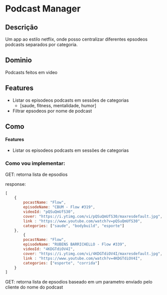 # Podcast Manager

## Descrição

Um app ao estilo netflix, onde posso centralizar diferentes epsodeos podcasts separados por categoria.

## Dominio

Podcasts feitos em video

## Features

- Listar os episodeos podcasts em sessões de categorias
    - [saude, fitness, mentalidade, humor]
- Filtrar epsodeos por nome de podcast

## Como

#### Features
- Listar os episodeos podcasts em sessões de categorias

### Como vou implementar:

GET: retorna lista de epsodios

response:

```js
[
    {
        pocastName: "Flow",
        episodeName: "CBUM - Flow #319",
        videoId: "pQSuQmUfS30",
        cover: "https://i.ytimg.com/vi/pQSuQmUfS30/maxresdefault.jpg",
        link : "https://www.youtube.com/watch?v=pQSuQmUfS30",
        categories: ["saude", "bodybuild", "esporte"]
    },
        {
        pocastName: "Flow",
        episodeName: "RUBENS BARRICHELLO - Flow #339",
        videoId: "4KDGTdiOV4I",
        cover: "https://i.ytimg.com/vi/4KDGTdiOV4I/maxresdefault.jpg",
        link : "https://www.youtube.com/watch?v=4KDGTdiOV4I",
        categories: ["esporte", "corrida"]
    }
]
```

GET: retorna lista de epsodios baseado em um parametro enviado pelo cliente do nome do podcast